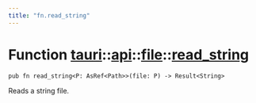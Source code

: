 ```yaml
---
title: "fn.read_string"
---
```


# Function [tauri](/docs/api/rust/tauri/../../index.html)::​[api](/docs/api/rust/tauri/../index.html)::​[file](/docs/api/rust/tauri/index.html)::​[read_string](/docs/api/rust/tauri/)

    pub fn read_string<P: AsRef<Path>>(file: P) -> Result<String>

Reads a string file.

